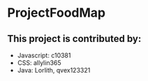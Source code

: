 # ProjectFoodMap

## This project is contributed by:
- Javascript: c10381
- CSS: allylin365
- Java: Lorlith, qvex123321


